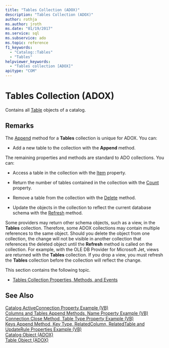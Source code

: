 ```yaml
---
title: "Tables Collection (ADOX)"
description: "Tables Collection (ADOX)"
author: rothja
ms.author: jroth
ms.date: "01/19/2017"
ms.service: sql
ms.subservice: ado
ms.topic: reference
f1_keywords:
  - "Catalog::Tables"
  - "Tables"
helpviewer_keywords:
  - "Tables collection [ADOX]"
apitype: "COM"
---
```

# Tables Collection (ADOX)
Contains all [Table](./table-object-adox.md) objects of a catalog.  
  
## Remarks  
 The [Append](./append-method-adox-tables.md) method for a **Tables** collection is unique for ADOX. You can:  
  
-   Add a new table to the collection with the **Append** method.  
  
 The remaining properties and methods are standard to ADO collections. You can:  
  
-   Access a table in the collection with the [Item](../ado-api/item-property-ado.md) property.  
  
-   Return the number of tables contained in the collection with the [Count](../ado-api/count-property-ado.md) property.  
  
-   Remove a table from the collection with the [Delete](./delete-method-adox-collections.md) method.  
  
-   Update the objects in the collection to reflect the current database schema with the [Refresh](../ado-api/refresh-method-ado.md) method.  
  
 Some providers may return other schema objects, such as a view, in the **Tables** collection. Therefore, some ADOX collections may contain multiple references to the same object. Should you delete the object from one collection, the change will not be visible in another collection that references the deleted object until the **Refresh** method is called on the collection. For example, with the OLE DB Provider for Microsoft Jet, views are returned with the **Tables** collection. If you drop a view, you must refresh the **Tables** collection before the collection will reflect the change.  
  
 This section contains the following topic.  
  
-   [Tables Collection Properties, Methods, and Events](./tables-collection-properties-methods-and-events.md)  
  
## See Also  
 [Catalog ActiveConnection Property Example (VB)](./catalog-activeconnection-property-example-vb.md)   
 [Columns and Tables Append Methods, Name Property Example (VB)](./columns-and-tables-append-methods-name-property-example-vb.md)   
 [Connection Close Method, Table Type Property Example (VB)](./connection-close-method-table-type-property-example-vb.md)   
 [Keys Append Method, Key Type, RelatedColumn, RelatedTable and UpdateRule Properties Example (VB)](./keys-append-method-key-type-relatedcolumn-relatedtable-example-vb.md)   
 [Catalog Object (ADOX)](./catalog-object-adox.md)   
 [Table Object (ADOX)](./table-object-adox.md)